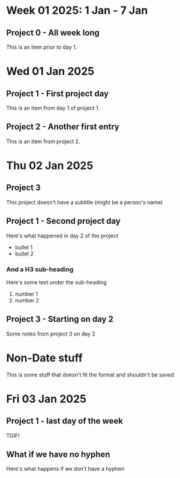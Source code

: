 # Week 01 2025: 1 Jan - 7 Jan

## Project 0 - All week long

This is an item prior to day 1.

# Wed 01 Jan 2025

## Project 1 - First project day

This is an item from day 1 of project 1.

## Project 2 - Another first entry

This is an item from project 2.

# Thu 02 Jan 2025

## Project 3

This project doesn't have a subtitle (might be a person's name)

## Project 1 - Second project day

Here's what happened in day 2 of the project

- bullet 1
- bullet 2

### And a H3 sub-heading

Here's some text under the sub-heading

1. number 1
2. number 2

## Project 3 - Starting on day 2

Some notes from project 3 on day 2

# Non-Date stuff

This is some stuff that doesn't fit the format and shouldn't be saved

# Fri 03 Jan 2025

## Project 1 - last day of the week

TGIF!

## What if we have no hyphen

Here's what happens if we don't have a hyphen

